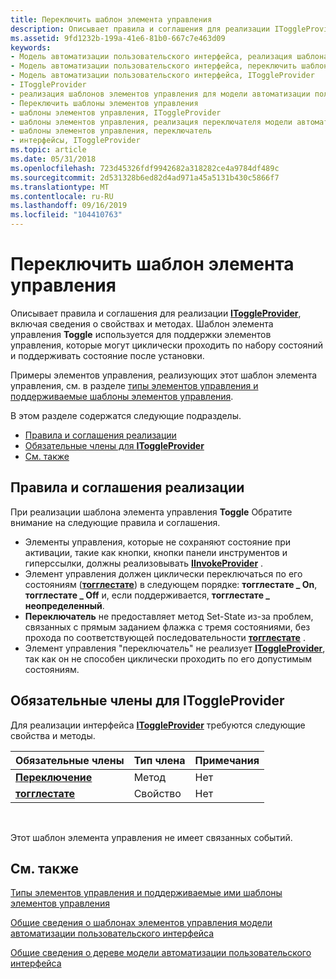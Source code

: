 ```yaml
---
title: Переключить шаблон элемента управления
description: Описывает правила и соглашения для реализации IToggleProvider, включая сведения о свойствах и методах. Шаблон элемента управления Toggle используется для поддержки элементов управления, которые могут циклически проходить по набору состояний и поддерживать состояние после установки.
ms.assetid: 9fd1232b-199a-41e6-81b0-667c7e463d09
keywords:
- Модель автоматизации пользовательского интерфейса, реализация шаблона элемента управления Toggle
- Модель автоматизации пользовательского интерфейса, переключить шаблон элемента управления
- Модель автоматизации пользовательского интерфейса, IToggleProvider
- IToggleProvider
- реализация шаблонов элементов управления для модели автоматизации пользовательского интерфейса
- Переключить шаблоны элементов управления
- шаблоны элементов управления, IToggleProvider
- шаблоны элементов управления, реализация переключателя модели автоматизации пользовательского интерфейса
- шаблоны элементов управления, переключатель
- интерфейсы, IToggleProvider
ms.topic: article
ms.date: 05/31/2018
ms.openlocfilehash: 723d45326fdf9942682a318282ce4a9784df489c
ms.sourcegitcommit: 2d531328b6ed82d4ad971a45a5131b430c5866f7
ms.translationtype: MT
ms.contentlocale: ru-RU
ms.lasthandoff: 09/16/2019
ms.locfileid: "104410763"
---
```

# <a name="toggle-control-pattern"></a>Переключить шаблон элемента управления

Описывает правила и соглашения для реализации [**IToggleProvider**](/windows/desktop/api/UIAutomationCore/nn-uiautomationcore-itoggleprovider), включая сведения о свойствах и методах. Шаблон элемента управления **Toggle** используется для поддержки элементов управления, которые могут циклически проходить по набору состояний и поддерживать состояние после установки.

Примеры элементов управления, реализующих этот шаблон элемента управления, см. в разделе [типы элементов управления и поддерживаемые шаблоны элементов управления](uiauto-controlpatternmapping.md).

В этом разделе содержатся следующие подразделы.

-   [Правила и соглашения реализации](#implementation-guidelines-and-conventions)
-   [Обязательные члены для **IToggleProvider**](#required-members-for-itoggleprovider)
-   [См. также](#related-topics)

## <a name="implementation-guidelines-and-conventions"></a>Правила и соглашения реализации

При реализации шаблона элемента управления **Toggle** Обратите внимание на следующие правила и соглашения.

-   Элементы управления, которые не сохраняют состояние при активации, такие как кнопки, кнопки панели инструментов и гиперссылки, должны реализовывать [**IInvokeProvider**](/windows/desktop/api/UIAutomationCore/nn-uiautomationcore-iinvokeprovider) .
-   Элемент управления должен циклически переключаться по его состояниям ([**тогглестате**](/windows/desktop/api/UIAutomationCore/ne-uiautomationcore-togglestate)) в следующем порядке: **тогглестате \_ On**, **тогглестате \_ Off** и, если поддерживается, **тогглестате \_ неопределенный**.
-   **Переключатель** не предоставляет метод Set-State из-за проблем, связанных с прямым заданием флажка с тремя состояниями, без прохода по соответствующей последовательности [**тогглестате**](/windows/desktop/api/UIAutomationCore/ne-uiautomationcore-togglestate) .
-   Элемент управления "переключатель" не реализует [**IToggleProvider**](/windows/desktop/api/UIAutomationCore/nn-uiautomationcore-itoggleprovider), так как он не способен циклически проходить по его допустимым состояниям.

## <a name="required-members-for-itoggleprovider"></a>Обязательные члены для **IToggleProvider**

Для реализации интерфейса [**IToggleProvider**](/windows/desktop/api/UIAutomationCore/nn-uiautomationcore-itoggleprovider) требуются следующие свойства и методы.



| Обязательные члены                                          | Тип члена | Примечания |
|-----------------------------------------------------------|-------------|-------|
| [**Переключение**](/windows/desktop/api/UIAutomationCore/nf-uiautomationcore-itoggleprovider-toggle)           | Метод      | Нет  |
| [**тогглестате**](/windows/desktop/api/UIAutomationCore/nf-uiautomationcore-itoggleprovider-get_togglestate) | Свойство    | Нет  |



 

Этот шаблон элемента управления не имеет связанных событий.

## <a name="related-topics"></a>См. также

<dl> <dt>

[Типы элементов управления и поддерживаемые ими шаблоны элементов управления](uiauto-controlpatternmapping.md)
</dt> <dt>

[Общие сведения о шаблонах элементов управления модели автоматизации пользовательского интерфейса](uiauto-controlpatternsoverview.md)
</dt> <dt>

[Общие сведения о дереве модели автоматизации пользовательского интерфейса](uiauto-treeoverview.md)
</dt> </dl>

 

 




